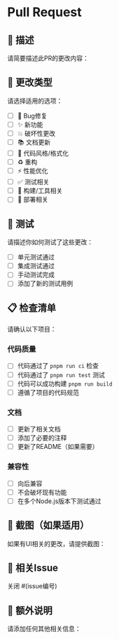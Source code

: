 # Pull Request

## 📝 描述

请简要描述此PR的更改内容：

## 🔧 更改类型

请选择适用的选项：

- [ ] 🐛 Bug修复
- [ ] ✨ 新功能
- [ ] 💥 破坏性更改
- [ ] 📚 文档更新
- [ ] 🎨 代码风格/格式化
- [ ] ♻️ 重构
- [ ] ⚡ 性能优化
- [ ] ✅ 测试相关
- [ ] 🔧 构建/工具相关
- [ ] 🚀 部署相关

## 🧪 测试

请描述你如何测试了这些更改：

- [ ] 单元测试通过
- [ ] 集成测试通过
- [ ] 手动测试完成
- [ ] 添加了新的测试用例

## 📋 检查清单

请确认以下项目：

### 代码质量
- [ ] 代码通过了 `pnpm run ci` 检查
- [ ] 代码通过了 `pnpm run test` 测试
- [ ] 代码可以成功构建 `pnpm run build`
- [ ] 遵循了项目的代码规范

### 文档
- [ ] 更新了相关文档
- [ ] 添加了必要的注释
- [ ] 更新了README（如果需要）

### 兼容性
- [ ] 向后兼容
- [ ] 不会破坏现有功能
- [ ] 在多个Node.js版本下测试通过

## 📸 截图（如果适用）

如果有UI相关的更改，请提供截图：

## 🔗 相关Issue

关闭 #(issue编号)

## 📝 额外说明

请添加任何其他相关信息：

